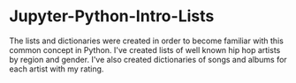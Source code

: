 # Jupyter-Python-Intro-Lists
The lists and dictionaries were created in order to become familiar with this common concept in Python.
I've created lists of well known hip hop artists by region and gender.
I've also created dictionaries of songs and albums for each artist with my rating.
